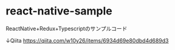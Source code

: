 # react-native-sample
ReactNative+Redux+Typescriptのサンプルコード

↓Qiita
https://qiita.com/w10y26/items/6934d69e80dbd4d689d3
